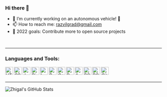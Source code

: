 ### Hi there 👋

- 🔭 I’m currently working on an autonomous vehicle! 🚜
- 📫 How to reach me: razvilgrad@gmail.com
- 🥅 2022 goals: Contribute more to open source projects

<br/>

---

### Languages and Tools:

<img align="left" alt="HTML5" height="25px" src="../assets/html.png?raw=true" />
<img align="left" alt="CSS3" height="25px" src="../assets/css.png?raw=true" />
<img align="left" alt="JavaScript" height="25px" src="../assets/javascript.png?raw=true" />
<img align="left" alt="Django" height="25px" src="../assets/django.jpeg?raw=true" />
<img align="left" alt="Leaflet" height="25px" src="../assets/leaflet.png?raw=true" />
<img align="left" alt="Python" height="25px" src="../assets/python.png?raw=true" />
<img align="left" alt="C++" height="25px" src="../assets/cpp.png?raw=true" />
<img align="left" alt="Docker" height="25px" src="../assets/docker.png?raw=true" />
<img align="left" alt="AWS" height="25px" src="../assets/aws.png?raw=true" />
<img align="left" alt="PCL" height="25px" src="../assets/pcl2.png?raw=true" />
<img align="left" alt="ROS" height="25px" src="../assets/ros.png?raw=true" />
<img align="left" alt="GitHub" height="25px" src="../assets/github.png?raw=true" />

<br/>
<br/>

---

<img align="left" alt="Zhigal's GitHub Stats" src="https://github-readme-stats.codestackr.vercel.app/api?username=Zhigal&show_icons=true&hide_border=true&count_private=true" />
